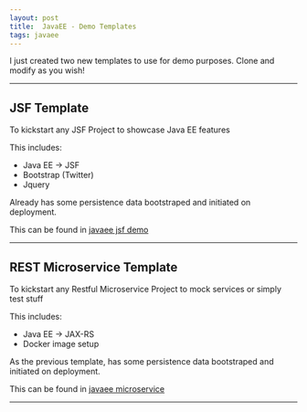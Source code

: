 ```yaml
---
layout: post
title:  JavaEE - Demo Templates
tags: javaee
---
```


I just created two new templates to use for demo purposes.
Clone and modify as you wish!

***

## JSF Template

To kickstart any JSF Project to showcase Java EE features

This includes:

+ Java EE -> JSF
+ Bootstrap (Twitter)
+ Jquery

Already has some persistence data bootstraped and initiated on deployment.

This can be found in [javaee jsf demo](https://github.com/mbarralo/javaee-jsf-demo)

***

## REST Microservice Template

To kickstart any Restful Microservice Project to mock services or simply test stuff

This includes:

+ Java EE -> JAX-RS
+ Docker image setup

As the previous template, has some persistence data bootstraped and initiated on deployment.

This can be found in [javaee microservice](https://github.com/mbarralo/javaee-microservice)

****
